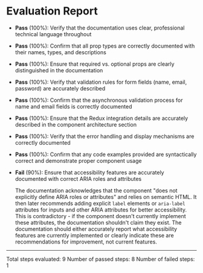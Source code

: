 # Evaluation Report

- **Pass** (100%): Verify that the documentation uses clear, professional technical language throughout

- **Pass** (100%): Confirm that all prop types are correctly documented with their names, types, and descriptions
  
- **Pass** (100%): Ensure that required vs. optional props are clearly distinguished in the documentation
  
- **Pass** (100%): Verify that validation rules for form fields (name, email, password) are accurately described
  
- **Pass** (100%): Confirm that the asynchronous validation process for name and email fields is correctly documented
  
- **Pass** (100%): Ensure that the Redux integration details are accurately described in the component architecture section
  
- **Pass** (100%): Verify that the error handling and display mechanisms are correctly documented
  
- **Pass** (100%): Confirm that any code examples provided are syntactically correct and demonstrate proper component usage
  
- **Fail** (90%): Ensure that accessibility features are accurately documented with correct ARIA roles and attributes

  The documentation acknowledges that the component "does not explicitly define ARIA roles or attributes" and relies on semantic HTML. It then later recommends adding explicit `label` elements or `aria-label` attributes for inputs and other ARIA attributes for better accessibility. This is contradictory - if the component doesn't currently implement these attributes, the documentation shouldn't claim they exist. The documentation should either accurately report what accessibility features are currently implemented or clearly indicate these are recommendations for improvement, not current features.

---

Total steps evaluated: 9
Number of passed steps: 8
Number of failed steps: 1